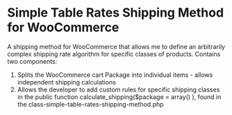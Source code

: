 # Simple Table Rates Shipping Method for WooCommerce

A shipping method for WooCommerce that allows me to define an arbitrarily complex shipping rate algorithm for specific classes of products. Contains two components:
  1) Splits the WooCommerce cart Package into individual items - allows independent shipping calculations
  2) Allows the developer to add custom rules for specific shipping classes in the public function calculate_shipping($package = array() ), found in the class-simple-table-rates-shipping-method.php
